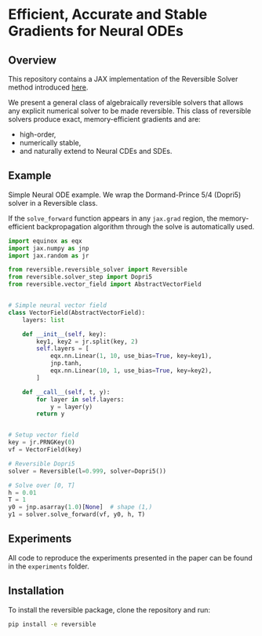# Efficient, Accurate and Stable Gradients for Neural ODEs

## Overview
This repository contains a JAX implementation of the Reversible Solver method introduced [here](https://arxiv.org/abs/2410.11648).

We present a general class of algebraically reversible solvers that allows any explicit numerical solver to be made reversible. This class of reversible solvers produce exact, memory-efficient gradients and are:
- high-order,
- numerically stable,
- and naturally extend to Neural CDEs and SDEs.

## Example
Simple Neural ODE example. We wrap the Dormand-Prince 5/4 (Dopri5) solver in a Reversible class.

If the `solve_forward` function appears in any `jax.grad` region, the memory-efficient backpropagation algorithm through the solve is automatically used.

```python
import equinox as eqx
import jax.numpy as jnp
import jax.random as jr

from reversible.reversible_solver import Reversible
from reversible.solver_step import Dopri5
from reversible.vector_field import AbstractVectorField


# Simple neural vector field
class VectorField(AbstractVectorField):
    layers: list

    def __init__(self, key):
        key1, key2 = jr.split(key, 2)
        self.layers = [
            eqx.nn.Linear(1, 10, use_bias=True, key=key1),
            jnp.tanh,
            eqx.nn.Linear(10, 1, use_bias=True, key=key2),
        ]

    def __call__(self, t, y):
        for layer in self.layers:
            y = layer(y)
        return y


# Setup vector field
key = jr.PRNGKey(0)
vf = VectorField(key)

# Reversible Dopri5
solver = Reversible(l=0.999, solver=Dopri5())

# Solve over [0, T]
h = 0.01
T = 1
y0 = jnp.asarray(1.0)[None]  # shape (1,)
y1 = solver.solve_forward(vf, y0, h, T)

```

## Experiments
All code to reproduce the experiments presented in the paper can be found in the `experiments` folder.

## Installation
To install the reversible package, clone the repository and run:
```bash
pip install -e reversible
```
